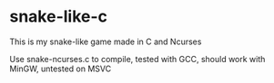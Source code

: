 # snake-like-c

This is my snake-like game made in C and Ncurses

Use snake-ncurses.c to compile, tested with GCC, should work with MinGW, untested on MSVC

